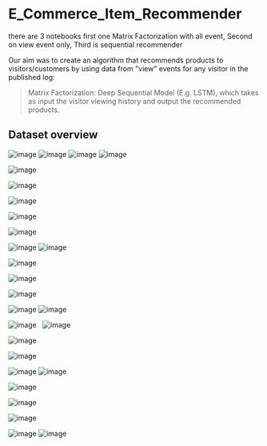 # E_Commerce_Item_Recommender
there are 3 notebooks first one Matrix Factorization with all event, Second on view event only, Third is sequential recommender

Our aim was to create an algorithm that recommends products to visitors/customers by using data from "view" events for any visitor in the published log:

>Matrix Factorization:
>Deep Sequential Model (E.g. LSTM), which takes as input the visitor viewing history and output the recommended products. 

## Dataset overview
![image](https://user-images.githubusercontent.com/85629136/163676850-02c4889a-13b2-4b2f-8b9a-9f36f849cbe1.png)
![image](https://user-images.githubusercontent.com/85629136/163676851-af3c9f61-50d2-4135-8573-9c68b72c9c42.png)
![image](https://user-images.githubusercontent.com/85629136/163676864-42e155b6-739e-400a-ad43-5c7105302bab.png)
![image](https://user-images.githubusercontent.com/85629136/163676870-c8c10fdb-b73c-4bc9-a6bd-27e285d46c72.png)

![image](https://user-images.githubusercontent.com/85629136/163676931-e42bb4b2-4b72-48d6-8030-9fb2b476060c.png)

![image](https://user-images.githubusercontent.com/85629136/163676936-a688c6bc-9a9a-4a48-8b6d-36287ce8ea68.png)

![image](https://user-images.githubusercontent.com/85629136/163676969-bed6b9e0-bb45-452d-88f2-ab9a30da8015.png)

![image](https://user-images.githubusercontent.com/85629136/163676982-f56872db-548e-4175-9947-ce2fac68e27c.png)

![image](https://user-images.githubusercontent.com/85629136/163677002-718cb517-066e-4d4d-b172-6dba392b791e.png)

![image](https://user-images.githubusercontent.com/85629136/163677006-fc31a211-a646-407c-9d31-4392605ce894.png)
![image](https://user-images.githubusercontent.com/85629136/163677024-6818cc5c-8c51-4755-9243-87504c7077eb.png)

![image](https://user-images.githubusercontent.com/85629136/163677035-1222a1bd-4c1f-4f6a-99b5-2c69952ed1cd.png)

![image](https://user-images.githubusercontent.com/85629136/163677062-20fc9f5c-e4e4-419e-93dd-3dd4f7f22327.png)

![image](https://user-images.githubusercontent.com/85629136/163677066-8a6922a2-9b18-41fc-9402-91c6a5b6bb8d.png)

![image](https://user-images.githubusercontent.com/85629136/163677074-666b9268-7fb3-46bb-bf6c-ee21b857e24b.png)
![image](https://user-images.githubusercontent.com/85629136/163677077-2dc15651-8794-411a-9f78-24fc8b2aaab7.png)

![image](https://user-images.githubusercontent.com/85629136/163677083-0e7fd5e2-92ed-445c-88a2-f4ac6dec290f.png)
                        
![image](https://user-images.githubusercontent.com/85629136/163677091-df35e909-4dc2-4832-b806-40d4edf6ec20.png)

![image](https://user-images.githubusercontent.com/85629136/163677099-b653b300-0a23-4d00-909f-822d3dab2941.png)

![image](https://user-images.githubusercontent.com/85629136/163677103-c0a43b32-a6fc-4719-a464-e4b366c3b387.png)

![image](https://user-images.githubusercontent.com/85629136/163677114-02edddea-7f53-4d42-bc6a-92266a784549.png)
![image](https://user-images.githubusercontent.com/85629136/163677117-b3694f00-42ad-444a-9d3d-88d692f1c273.png)

![image](https://user-images.githubusercontent.com/85629136/163677119-045b62c3-489b-434f-899a-bd6d2d9f44ed.png)
  
![image](https://user-images.githubusercontent.com/85629136/163677128-b8c7418b-cf46-414f-a0f8-d366ebc9ab58.png)

![image](https://user-images.githubusercontent.com/85629136/163677130-f439f2bc-1be2-4ccd-9f36-646c6f29ccc5.png)

![image](https://user-images.githubusercontent.com/85629136/163677137-5ed10982-699c-49ac-a72f-e83ce4287a10.png)
![image](https://user-images.githubusercontent.com/85629136/163677134-bcc41d0f-6790-43da-a184-8d9b637625b4.png)



